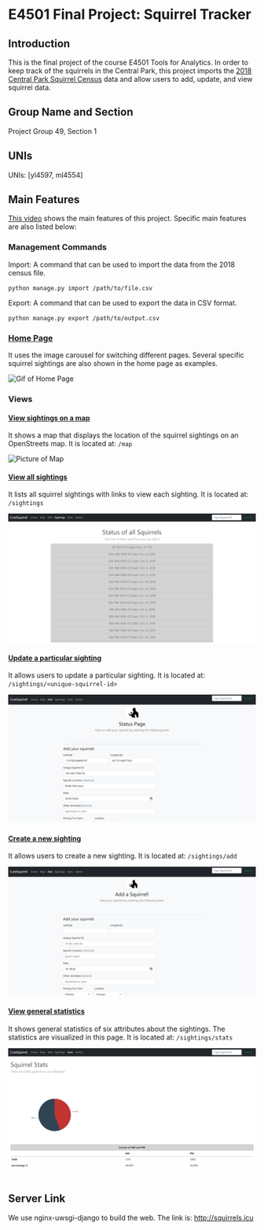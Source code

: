 # E4501 Final Project: Squirrel Tracker

## Introduction
This is the final project of the course E4501 Tools for Analytics. In order to keep track of the squirrels in the Central Park, this project imports the [2018 Central Park Squirrel Census](https://data.cityofnewyork.us/Environment/2018-Central-Park-Squirrel-Census-Squirrel-Data/vfnx-vebw) data and allow users to add, update, and view squirrel data. 
## Group Name and Section
Project Group 49, Section 1
## UNIs
UNIs: [yl4597, ml4554] 
## Main Features
[This video](https://b23.tv/3z3KC9) shows the main features of this project. Specific main features are also listed below:
### Management Commands
Import: A command that can be used to import the data from the 2018 census file.    
```
python manage.py import /path/to/file.csv
```
Export: A command that can be used to export the data in CSV format.  
```
python manage.py export /path/to/output.csv
```
### [Home Page](http://squirrels.icu/)
It uses the image carousel for switching different pages. Several specific squirrel sightings are also shown in the home page as examples.   

![Gif of Home Page](https://github.com/Miaoran-Lei/Squirrel-Tracker/blob/master/media/img/Completed_Home_Page.gif)
### Views
#### [View sightings on a map](http://squirrels.icu/map/)
It shows a map that displays the location of the squirrel sightings on an OpenStreets map. It is located at: `/map`   
   
![Picture of Map](https://github.com/Miaoran-Lei/Squirrel-Tracker/blob/master/media/img/Completed_Map.PNG)
#### [View all sightings](http://squirrels.icu/sightings/)
It lists all squirrel sightings with links to view each sighting. It is located at: `/sightings`   
   
![Picture of Sightings](https://github.com/Miaoran-Lei/Squirrel-Tracker/blob/master/media/img/Completed_Sightings.PNG)
#### [Update a particular sighting](http://squirrels.icu/sightings/)
It allows users to update a particular sighting. It is located at: `/sightings/<unique-squirrel-id>`    
     
![Picture of Update](https://github.com/Miaoran-Lei/Squirrel-Tracker/blob/master/media/img/Completed_Update.PNG)
#### [Create a new sighting](http://squirrels.icu/sightings/add/)
It allows users to create a new sighting. It is located at: `/sightings/add`    
   
![Picture of Add](https://github.com/Miaoran-Lei/Squirrel-Tracker/blob/master/media/img/Completed_Add.PNG)
#### [View general statistics](http://squirrels.icu/sightings/stats/)
It shows general statistics of six attributes about the sightings. The statistics are visualized in this page. It is located at: `/sightings/stats`    
   
![Picture of Stats](https://github.com/Miaoran-Lei/Squirrel-Tracker/blob/master/media/img/Completed_Stats.PNG)
## Server Link
We use nginx-uwsgi-django to build the web. The link is: http://squirrels.icu
